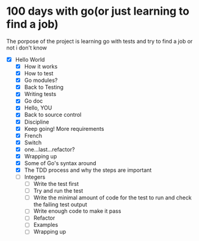 # 100 days with go(or just learning to find a job)

The porpose of the project is learning go with tests and try to find a job 
or not i don't know

- [x] Hello World
    - [x] How it works
    - [x] How to test
    - [x] Go modules?
    - [x] Back to Testing
    - [x] Writing tests
    - [x] Go doc
    - [x] Hello, YOU
    - [x] Back to source control
    - [x] Discipline
    - [x] Keep going! More requirements
    - [x] French
    - [x] Switch
    - [x] one...last...refactor?
    - [x] Wrapping up
    - [x] Some of Go's syntax around
    - [x] The TDD process and why the steps are important
  - [ ] Integers
    - [ ] Write the test first
    - [ ] Try and run the test
    - [ ] Write the minimal amount of code for the test to run and check the failing test output
    - [ ] Write enough code to make it pass
    - [ ] Refactor
    - [ ] Examples
    - [ ] Wrapping up